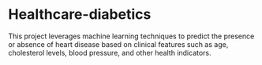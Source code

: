 # Healthcare-diabetics
This project leverages machine learning techniques to predict the presence or absence of heart disease based on clinical features such as age, cholesterol levels, blood pressure, and other health indicators.

